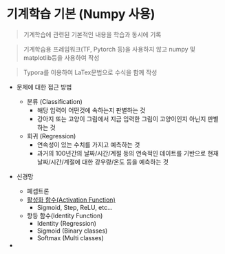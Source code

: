 # 기계학습 기본 (Numpy 사용)
> 기계학습에 관련된 기본적인 내용을 학습과 동시에 기록

> 기계학습용 프레임워크(TF, Pytorch 등)을 사용하지 않고 numpy 및 matplotlib등을 사용하여 작성

> Typora를 이용하여 LaTex문법으로 수식을 함께 작성



* 문제에 대한 접근 방법
  * 분류 (Classification)
    * 해당 입력이 어떤것에 속하는지 판별하는 것
    * 강아지 또는 고양이 그림에서 지금 입력한 그림이 고양이인지 아닌지 판별하는 것
  * 회귀 (Regression)
    * 연속성이 있는 수치를 가지고 예측하는 것
    * 과거의 100년간의 날짜/시간/계절 등의 연속적인 데이트를 기반으로 현재 날짜/시간/계절에 대한 강우량/온도 등을 예측하는 것



* 신경망

  * 페셉트론
  * [활성화 함수(Activation Function)]( activation.md)
    * Sigmoid, Step, ReLU, etc...
  * 항등 함수(Identity Function)
    * Identity (Regression)
    * Sigmoid (Binary classes)
    * Softmax (Multi classes)

* 


